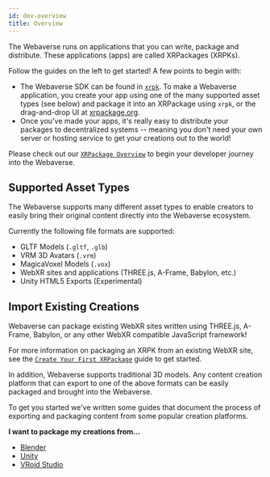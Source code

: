 ```yaml
---
id: dev-overview
title: Overview 
---
```


The Webaverse runs on applications that you can write, package and distribute. These applications (apps) are called XRPackages (XRPKs).

Follow the guides on the left to get started! A few points to begin with:

- The Webaverse SDK can be found in <a href="https://github.com/webaverse/xrpackage-cli" target="_blank" rel="noopener noreferrer">`xrpk`</a>. To make a Webaverse application, you create your app using one of the many supported asset types (see below) and package it into an XRPackage using `xrpk`, or the drag-and-drop UI at <a href="https://xrpackage.org/inspect.html" target="_blank" rel="noopener noreferrer">xrpackage.org</a>.
- Once you've made your apps, it's really easy to distribute your packages to decentralized systems -- meaning you don't need your own server or hosting service to get your creations out to the world!

Please check out our [`XRPackage Overview`](./1-xrpackage-overview.md) to begin your developer journey into the Webaverse.

## Supported Asset Types

The Webaverse supports many different asset types to enable creators to easily bring their original content directly into the Webaverse ecosystem.

Currently the following file formats are supported:

- GLTF Models (`.gltf`, `.glb`)
- VRM 3D Avatars (`.vrm`)
- MagicaVoxel Models (`.vox`)
- WebXR sites and applications (THREE.js, A-Frame, Babylon, etc.)
- Unity HTML5 Exports (Experimental)

## Import Existing Creations

Webaverse can package existing WebXR sites written using THREE.js, A-Frame, Babylon, or any other WebXR compatible JavaScript framework!

For more information on packaging an XRPK from an existing WebXR site, see the [`Create Your First XRPackage`](./2-creating-an-xrpk.md) guide to get started.

In addition, Webaverse supports traditional 3D models. Any content creation platform that can export to one of the above formats can be easily packaged and brought into the Webaverse.

To get you started we've written some guides that document the process of exporting and packaging content from some popular creation platforms.

**I want to package my creations from...**

- [Blender](./11-blender-import.md)
- [Unity](./12-unity-import.md)
- [VRoid Studio](./13-vroid-studio-import.md)

